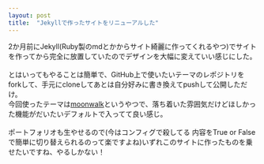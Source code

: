 ```yaml
---
layout: post
title:  "Jekyllで作ったサイトをリニューアルした"
---
```


2か月前にJekyll(Ruby製のmdとかからサイト綺麗に作ってくれるやつ)でサイトを作ってから完全に放置していたのでデザインを大幅に変えていい感じにした。<br>
<br>
とはいってもやることは簡単で、GitHub上で使いたいテーマのレポジトリをforkして、手元にcloneしてあとは自分好みに書き換えてpushして公開しただけ。<br>
今回使ったテーマは[moonwalk][moonwalk]というやつで、落ち着いた雰囲気だけどほしかった機能がだいたいデフォルトで入ってて良い感じ。<br>
<br>
ポートフォリオも生やせるので(今はコンフィグで殺してる 内容をTrue or Falseで簡単に切り替えられるのって楽ですよね)いずれこのサイトに作ったものを乗せたいですね、やるしかない！

[moonwalk]: https://github.com/abhinavs/moonwalk